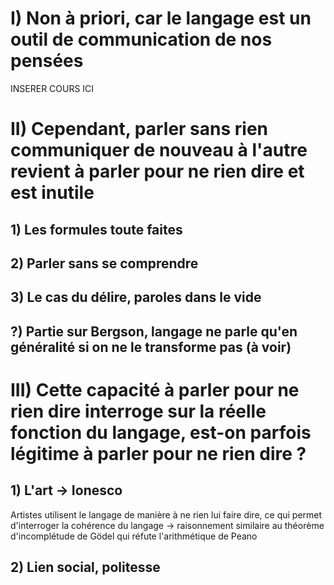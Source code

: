 # I) Non à priori, car le langage est un outil de communication de nos pensées
INSERER COURS ICI

# II) Cependant, parler sans rien communiquer de nouveau à l'autre revient à parler pour ne rien dire et est inutile
## 1) Les formules toute faites
## 2) Parler sans se comprendre
## 3) Le cas du délire, paroles dans le vide
## ?) Partie sur Bergson, langage ne parle qu'en généralité si on ne le transforme pas (à voir)

# III) Cette capacité à parler pour ne rien dire interroge sur la réelle fonction du langage, est-on parfois légitime à parler pour ne rien dire ?
## 1) L'art -> Ionesco
Artistes utilisent le langage de manière à ne rien lui faire dire, ce qui permet d'interroger la cohérence du langage -> raisonnement similaire au théorème d'incomplétude de Gödel qui réfute l'arithmétique de Peano
## 2) Lien social, politesse